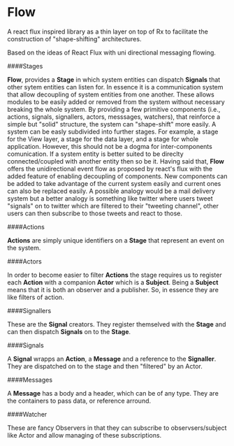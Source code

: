 # Flow
A react flux inspired library as a thin layer on top of Rx to facilitate the construction of "shape-shifting" architectures.

Based on the ideas of React Flux with uni directional messaging flowing. 

####Stages

**Flow**, provides a **Stage** in which system entities can dispatch **Signals** that other sytem entities can listen for. In essence it is a communication system that allow decoupling of system entities from one another. These allows modules to be easily added or removed from the system without necessary breaking the whole system. By providing a few primitive components (i.e., actions, signals, signallers, actors, messsages, watchers), that reinforce a simple but "solid" structure, the system can "shape-shift" more easily. A system can be easly subdivided into further stages. For example, a stage for the View layer, a stage for the data layer, and a stage for whole application. However, this should not be a dogma for inter-components comunication. If a system entity is better suited to be direclty connected/coupled with another entity then so be it. Having said that, **Flow** offers the unidirectional event flow as proposed by react's flux with the added feature of enabling decoupling of components. New components can be added to take advantage of the current system easily and current ones can also be replaced easily. A possible analogy would be a mail delivery system but a better analogy is something like twitter where users tweet "signals" on to twitter which are filtered to their "tweeting channel", other users can then subscribe to those tweets and react to those. 


####Actions

**Actions** are simply unique identifiers on a **Stage** that represent an event on the system. 

####Actors

In order to become easier to filter **Actions** the stage requires us to register each **Action** with a companion **Actor** which is a **Subject**. Being a **Subject** means that it is both an observer and a publisher. So, in essence they are like filters of action.

####Signallers

These are the **Signal** creators. They register themselved with the **Stage** and can then dispatch **Signals** on to the **Stage**.

####Signals

A **Signal** wrapps an **Action**, a **Message** and a reference to the **Signaller**. They are dispatched on to the stage and then "filtered" by an Actor.

####Messages

A **Message** has a body and a header, which can be of any type. They are the containers to pass data, or reference arround.

####Watcher

These are fancy Observers in that they can subscribe to observsers/subject like Actor and allow managing of these subscriptions.


